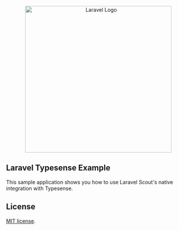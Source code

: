 <p align="center"><a href="https://laravel.com" target="_blank"><img src="https://typesense.org/_nuxt/img/typesense_logo.b12edde.svg" width="400" alt="Laravel Logo"></a></p>



## Laravel Typesense Example


This sample application shows you how to use Laravel Scout's native integration with Typesense.

## License

[MIT license](https://opensource.org/licenses/MIT).
